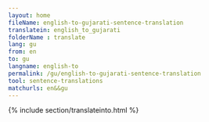 ```yaml
---
layout: home
fileName: english-to-gujarati-sentence-translation
translatein: english_to_gujarati
folderName : translate
lang: gu
from: en
to: gu
langname: english-to
permalink: /gu/english-to-gujarati-sentence-translation
tool: sentence-translations
matchurls: en&&gu
---
```

{% include section/translateinto.html %}
